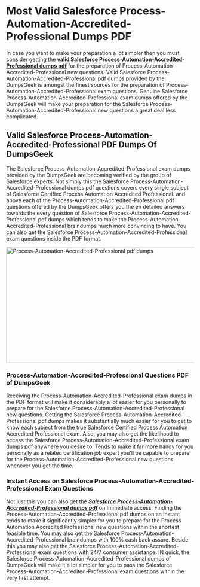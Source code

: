 <h1><strong>Most Valid Salesforce Process-Automation-Accredited-Professional Dumps PDF</strong></h1>
<p>In case you want to make your preparation a lot simpler then you must consider getting the <strong><a href="https://www.dumpsgeek.com/Process-Automation-Accredited-Professional-pdf-dumps.html">valid Salesforce Process-Automation-Accredited-Professional dumps pdf</a></strong> for the preparation of Process-Automation-Accredited-Professional new questions. Valid Salesforce Process-Automation-Accredited-Professional pdf dumps provided by the DumpsGeek is amongst the finest sources for the preparation of Process-Automation-Accredited-Professional exam questions. Genuine Salesforce Process-Automation-Accredited-Professional exam dumps offered by the DumpsGeek will make your preparation for the Salesforce Process-Automation-Accredited-Professional new questions a great deal less complicated.</p>
<h2><strong>Valid Salesforce Process-Automation-Accredited-Professional PDF Dumps Of DumpsGeek</strong></h2>
<p>The Salesforce Process-Automation-Accredited-Professional exam dumps provided by the DumpsGeek are becoming verified by the group of Salesforce experts. Not simply this the Salesforce Process-Automation-Accredited-Professional dumps pdf questions covers every single subject of Salesforce Certified Process Automation Accredited Professional. and above each of the Process-Automation-Accredited-Professional pdf questions offered by the DumpsGeek offers you the en detailed answers towards the every question of Salesforce Process-Automation-Accredited-Professional pdf dumps which tends to make the Process-Automation-Accredited-Professional braindumps much more convincing to have. You can also get the Salesforce Process-Automation-Accredited-Professional exam questions inside the PDF format.</p>
<p><a href="https://www.dumpsgeek.com/Process-Automation-Accredited-Professional-pdf-dumps.html"><img src="https://i.ibb.co/W6V1wVg/Process-Automation-Accredited-Professional-pdf-dumps.png" alt="Process-Automation-Accredited-Professional pdf dumps" width="550" height="310" /></a></p>
<h3><strong>Process-Automation-Accredited-Professional Questions PDF of DumpsGeek</strong></h3>
<p>Receiving the Process-Automation-Accredited-Professional exam dumps in the PDF format will make it considerably a lot easier for you personally to prepare for the Salesforce Process-Automation-Accredited-Professional new questions. Getting the Salesforce Process-Automation-Accredited-Professional pdf dumps makes it substantially much easier for you to get to know each subject from the true Salesforce Certified Process Automation Accredited Professional exam. Also, you may also get the likelihood to access the Salesforce Process-Automation-Accredited-Professional exam dumps pdf anywhere you desire to. Tends to make it far more handy for you personally as a related certification job expert you'll be capable to prepare for the Process-Automation-Accredited-Professional new questions whenever you get the time.</p>
<h3><strong>Instant Access on Salesforce Process-Automation-Accredited-Professional Exam Questions</strong></h3>
<p>Not just this you can also get the <em><strong><a href="https://www.dumpsgeek.com/Process-Automation-Accredited-Professional-pdf-dumps.html">Salesforce Process-Automation-Accredited-Professional dumps pdf</a></strong></em> on Immediate access. Finding the Process-Automation-Accredited-Professional pdf dumps on an instant tends to make it significantly simpler for you to prepare for the Process Automation Accredited Professional new questions within the shortest feasible time. You may also get the Salesforce Process-Automation-Accredited-Professional braindumps with 100% cash back assure. Beside this you may also get the Salesforce Process-Automation-Accredited-Professional exam questions with 24/7 consumer assistance. IN quick, the Salesforce Process-Automation-Accredited-Professional dumps of DumpsGeek will make it a lot simpler for you to pass the Salesforce Process-Automation-Accredited-Professional exam questions within the very first attempt.</p>
